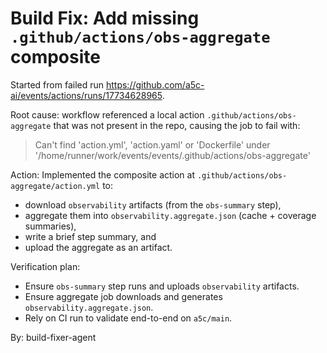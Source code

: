 # Build Fix: Add missing `.github/actions/obs-aggregate` composite

Started from failed run https://github.com/a5c-ai/events/actions/runs/17734628965.

Root cause: workflow referenced a local action `.github/actions/obs-aggregate` that was not present in the repo, causing the job to fail with:

> Can't find 'action.yml', 'action.yaml' or 'Dockerfile' under '/home/runner/work/events/events/.github/actions/obs-aggregate'

Action: Implemented the composite action at `.github/actions/obs-aggregate/action.yml` to:
- download `observability` artifacts (from the `obs-summary` step),
- aggregate them into `observability.aggregate.json` (cache + coverage summaries),
- write a brief step summary, and
- upload the aggregate as an artifact.

Verification plan:
- Ensure `obs-summary` step runs and uploads `observability` artifacts.
- Ensure aggregate job downloads and generates `observability.aggregate.json`.
- Rely on CI run to validate end-to-end on `a5c/main`.

By: build-fixer-agent

